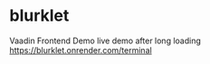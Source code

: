 # blurklet
 Vaadin Frontend Demo
live demo after long loading https://blurklet.onrender.com/terminal
